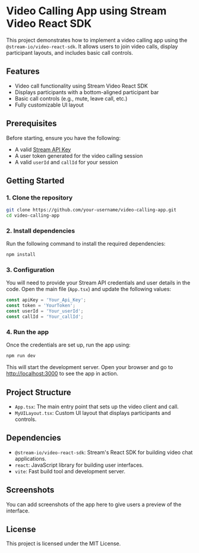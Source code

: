 
# Video Calling App using Stream Video React SDK

This project demonstrates how to implement a video calling app using the `@stream-io/video-react-sdk`. It allows users to join video calls, display participant layouts, and includes basic call controls.

## Features

- Video call functionality using Stream Video React SDK
- Displays participants with a bottom-aligned participant bar
- Basic call controls (e.g., mute, leave call, etc.)
- Fully customizable UI layout

## Prerequisites

Before starting, ensure you have the following:

- A valid [Stream API Key](https://getstream.io/)
- A user token generated for the video calling session
- A valid `userId` and `callId` for your session

## Getting Started

### 1. Clone the repository

```bash
git clone https://github.com/your-username/video-calling-app.git
cd video-calling-app
```

### 2. Install dependencies

Run the following command to install the required dependencies:

```bash
npm install
```

### 3. Configuration

You will need to provide your Stream API credentials and user details in the code. Open the main file (`App.tsx`) and update the following values:

```typescript
const apiKey = 'Your_Api_Key';
const token = 'YourToken';
const userId = 'Your_userId';
const callId = 'Your_callId';
```

### 4. Run the app

Once the credentials are set up, run the app using:

```bash
npm run dev
```

This will start the development server. Open your browser and go to [http://localhost:3000](http://localhost:3000) to see the app in action.

## Project Structure

- `App.tsx`: The main entry point that sets up the video client and call.
- `MyUILayout.tsx`: Custom UI layout that displays participants and controls.

## Dependencies

- `@stream-io/video-react-sdk`: Stream's React SDK for building video chat applications.
- `react`: JavaScript library for building user interfaces.
- `vite`: Fast build tool and development server.

## Screenshots

You can add screenshots of the app here to give users a preview of the interface.

## License

This project is licensed under the MIT License.
